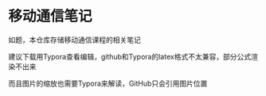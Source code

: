 # 移动通信笔记
如题，本仓库存储移动通信课程的相关笔记

建议下载用Typora查看编辑，github和Typora的latex格式不太兼容，部分公式渲染不出来

而且图片的缩放也需要Typora来解读，GitHub只会引用图片位置
